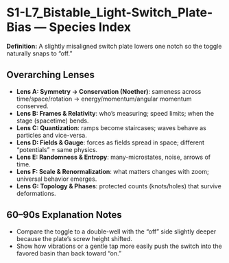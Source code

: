 # S1-L7_Bistable_Light-Switch_Plate-Bias — Species Index
**Definition:** A slightly misaligned switch plate lowers one notch so the toggle naturally snaps to “off.”

## Overarching Lenses

- **Lens A: Symmetry -> Conservation (Noether)**: sameness across time/space/rotation → energy/momentum/angular momentum conserved.
- **Lens B: Frames & Relativity**: who’s measuring; speed limits; when the stage (spacetime) bends.
- **Lens C: Quantization**: ramps become staircases; waves behave as particles and vice-versa.
- **Lens D: Fields & Gauge**: forces as fields spread in space; different “potentials” = same physics.
- **Lens E: Randomness & Entropy**: many-microstates, noise, arrows of time.
- **Lens F: Scale & Renormalization**: what matters changes with zoom; universal behavior emerges.
- **Lens G: Topology & Phases**: protected counts (knots/holes) that survive deformations.

## 60–90s Explanation Notes
- Compare the toggle to a double-well with the “off” side slightly deeper because the plate’s screw height shifted.
- Show how vibrations or a gentle tap more easily push the switch into the favored basin than back toward “on.”
